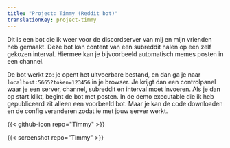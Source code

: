 ```yaml
---
title: "Project: Timmy (Reddit bot)"
translationKey: project-timmy
---
```


Dit is een bot die ik weer voor de discordserver van mij en mijn vrienden heb gemaakt. Deze bot kan content van een subreddit halen op een zelf gekozen interval. Hiermee kan je bijvoorbeeld automatisch memes posten in een channel.

De bot werkt zo: je opent het uitvoerbare bestand, en dan ga je naar <code class="bold">localhost:5665?token=123456</code> in je browser. Je krijgt dan een controlpanel waar je een server, channel, subreddit en interval moet invoeren. Als je dan op start klikt, begint de bot met posten. In de demo executable die ik heb gepubliceerd zit alleen een voorbeeld bot. Maar je kan de code downloaden en de config veranderen zodat ie met jouw server werkt.

{{< github-icon repo="Timmy" >}}

{{< screenshot repo="Timmy" >}}
